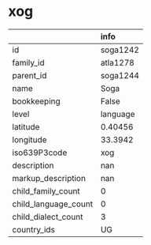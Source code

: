 # xog
|                      | info     |
|:---------------------|:---------|
| id                   | soga1242 |
| family_id            | atla1278 |
| parent_id            | soga1244 |
| name                 | Soga     |
| bookkeeping          | False    |
| level                | language |
| latitude             | 0.40456  |
| longitude            | 33.3942  |
| iso639P3code         | xog      |
| description          | nan      |
| markup_description   | nan      |
| child_family_count   | 0        |
| child_language_count | 0        |
| child_dialect_count  | 3        |
| country_ids          | UG       |